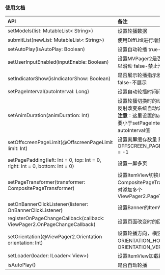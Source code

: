 
### 使用文档
| API  | 备注  |
|:--|:--|
| setModels(list: MutableList< String>)  | 设置轮播数据  |
| submitList(newList: MutableList< String>) | 使用DiffUtil进行增量数据更新 |
| setAutoPlay(isAutoPlay: Boolean) | 设置自动轮播 true-自动  false-手动 |
| setUserInputEnabled(inputEnable: Boolean) | 设置MVPager2是否可以滑动 true-可以滑动 false-禁止滑动 |
| setIndicatorShow(isIndicatorShow: Boolean) | 是否展示轮播指示器 true-展示 false-不展示 |
| setPageInterval(autoInterval: Long) | 设置自动轮播时间间隔 |
| setAnimDuration(animDuration: Int) | 设置轮播切换时的动画持续时间 通过反射改变系统自动切换的时间<br> **注意**：这里设置的animDuration值需要小于setPageInterval()中设置的autoInterval值 |
| setOffscreenPageLimit(@OffscreenPageLimit limit: Int) | 设置离屏缓存数量 默认是OFFSCREEN_PAGE_LIMIT_DEFAULT = -1 |
| setPagePadding(left: Int = 0, top: Int = 0, right: Int = 0, bottom: Int = 0) | 设置一屏多页 |
| setPageTransformer(transformer: CompositePageTransformer) | 设置ItemView切换动画， CompositePageTransformer可以同时添加多个ViewPager2.PageTransformer |
| setOnBannerClickListener(listener: OnBannerClickListener) | 设置Banner的ItemView点击 |
| registerOnPageChangeCallback(callback: ViewPager2.OnPageChangeCallback) | 设置页面改变时的回调 |
| setOrientation(@ViewPager2.Orientation orientation: Int) | 设置轮播方向，横竖方向：ORIENTATION_HORIZONTAL 或 ORIENTATION_VERTICAL |
| setLoader(loader: ILoader< View>) | 设置ItemView加载器 |
| isAutoPlay() | 是否自动轮播 |

